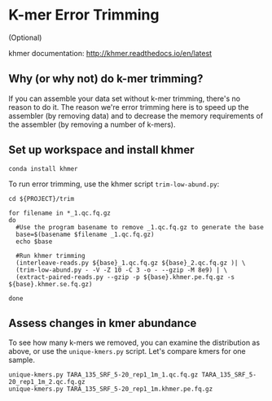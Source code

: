 # K-mer Error Trimming

(Optional)

khmer documentation: http://khmer.readthedocs.io/en/latest

## Why (or why not) do k-mer trimming?

If you can assemble your data set without k-mer trimming, there's no
reason to do it.  The reason we're error trimming here is to speed up
the assembler (by removing data) and to decrease the memory requirements
of the assembler (by removing a number of k-mers).

## Set up workspace and install khmer 

```
conda install khmer
```

To run error trimming, use the khmer script `trim-low-abund.py`:

```
cd ${PROJECT}/trim

for filename in *_1.qc.fq.gz
do
  #Use the program basename to remove _1.qc.fq.gz to generate the base
  base=$(basename $filename _1.qc.fq.gz)
  echo $base

  #Run khmer trimming
  (interleave-reads.py ${base}_1.qc.fq.gz ${base}_2.qc.fq.gz )| \
  (trim-low-abund.py - -V -Z 10 -C 3 -o - --gzip -M 8e9) | \ 
  (extract-paired-reads.py --gzip -p ${base}.khmer.pe.fq.gz -s ${base}.khmer.se.fq.gz)

done
```

## Assess changes in kmer abundance

To see how many k-mers we removed, you can examine the distribution as above,
or use the `unique-kmers.py` script. Let's compare kmers for one sample.

```
unique-kmers.py TARA_135_SRF_5-20_rep1_1m_1.qc.fq.gz TARA_135_SRF_5-20_rep1_1m_2.qc.fq.gz
unique-kmers.py TARA_135_SRF_5-20_rep1_1m.khmer.pe.fq.gz
```  

